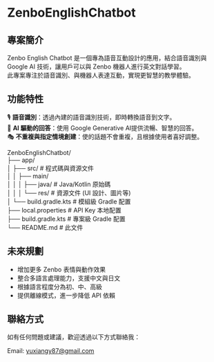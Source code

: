 # ZenboEnglishChatbot
## 專案簡介
Zenbo English Chatbot 是一個專為語音互動設計的應用，結合語音識別與 Google AI 技術，讓用戶可以與 Zenbo 機器人進行英文對話學習。  
此專案專注於語音識別、與機器人表達互動，實現更智慧的教學體驗。
## 功能特性
🎙️ **語音識別**：透過內建的語音識別技術，即時轉換語音到文字。  
🤖 **AI 驅動的回答**：使用 Google Generative AI提供流暢、智慧的回答。  
🎭 **不重複與指定情境創建**：使的話題不會重複，且根據使用者喜好調整。  

  ZenboEnglishChatbot/  
├── app/  
│   ├── src/              # 程式碼與資源文件  
│   │   ├── main/  
│   │   │   ├── java/     # Java/Kotlin 原始碼  
│   │   │   └── res/      # 資源文件 (UI 設計、圖片等)  
│   └── build.gradle.kts  # 模組級 Gradle 配置  
├── local.properties      # API Key 本地配置  
├── build.gradle.kts       # 專案級 Gradle 配置  
└── README.md             # 此文件  

## 未來規劃
- 增加更多 Zenbo 表情與動作效果  
- 整合多語言處理能力，支援中文與日文  
- 根據語言程度分為初、中、高級  
- 提供離線模式，進一步降低 API 依賴

## 聯絡方式
如有任何問題或建議，歡迎透過以下方式聯絡我：

Email: yuxiangy87@gmail.com
